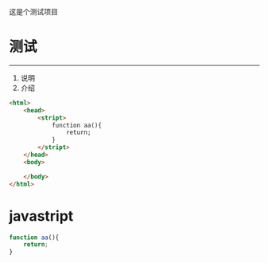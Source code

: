 这是个测试项目

# 测试
------------------------
1. 说明
2. 介绍

```html
<html>
    <head>
        <stript>
            function aa(){
                return;
            }
        </stript>
    </head>
    <body>

    </body>
</html>
```
# javastript

```js
function aa(){
    return;
}
```